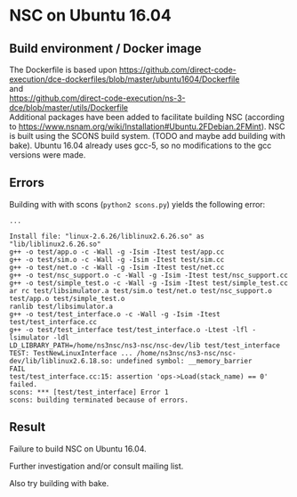 # NSC on Ubuntu 16.04
## Build environment / Docker image
The Dockerfile is based upon https://github.com/direct-code-execution/dce-dockerfiles/blob/master/ubuntu1604/Dockerfile  
and  
https://github.com/direct-code-execution/ns-3-dce/blob/master/utils/Dockerfile  
Additional packages have been added to facilitate building NSC (according to https://www.nsnam.org/wiki/Installation#Ubuntu.2FDebian.2FMint). NSC is built using the SCONS build system. (TODO and maybe add building with bake). Ubuntu 16.04 already uses gcc-5, so no modifications to the gcc versions were made.

## Errors
Building with with scons (`python2 scons.py`) yields the following error:

```
...

Install file: "linux-2.6.26/liblinux2.6.26.so" as "lib/liblinux2.6.26.so"
g++ -o test/app.o -c -Wall -g -Isim -Itest test/app.cc
g++ -o test/sim.o -c -Wall -g -Isim -Itest test/sim.cc
g++ -o test/net.o -c -Wall -g -Isim -Itest test/net.cc
g++ -o test/nsc_support.o -c -Wall -g -Isim -Itest test/nsc_support.cc
g++ -o test/simple_test.o -c -Wall -g -Isim -Itest test/simple_test.cc
ar rc test/libsimulator.a test/sim.o test/net.o test/nsc_support.o test/app.o test/simple_test.o
ranlib test/libsimulator.a
g++ -o test/test_interface.o -c -Wall -g -Isim -Itest test/test_interface.cc
g++ -o test/test_interface test/test_interface.o -Ltest -lfl -lsimulator -ldl
LD_LIBRARY_PATH=/home/ns3nsc/ns3-nsc/nsc-dev/lib test/test_interface
TEST: TestNewLinuxInterface ... /home/ns3nsc/ns3-nsc/nsc-dev/lib/liblinux2.6.18.so: undefined symbol: __memory_barrier
FAIL
test/test_interface.cc:15: assertion 'ops->Load(stack_name) == 0' failed.
scons: *** [test/test_interface] Error 1
scons: building terminated because of errors.
```


## Result
Failure to build NSC on Ubuntu 16.04.

Further investigation and/or consult mailing list.

Also try building with bake.
